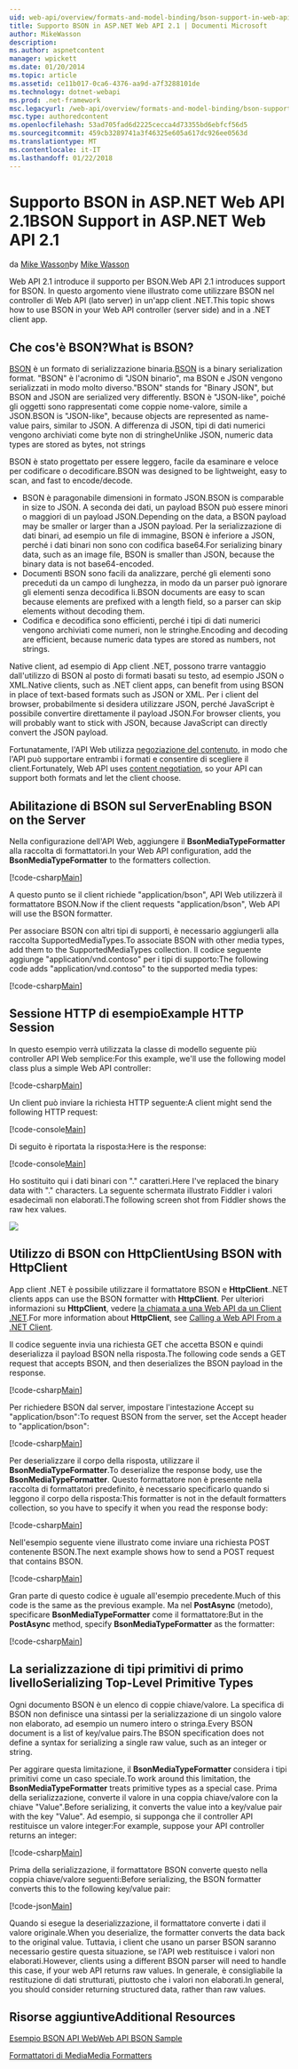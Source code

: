 ```yaml
---
uid: web-api/overview/formats-and-model-binding/bson-support-in-web-api-21
title: Supporto BSON in ASP.NET Web API 2.1 | Documenti Microsoft
author: MikeWasson
description: 
ms.author: aspnetcontent
manager: wpickett
ms.date: 01/20/2014
ms.topic: article
ms.assetid: ce11b017-0ca6-4376-aa9d-a7f3288101de
ms.technology: dotnet-webapi
ms.prod: .net-framework
msc.legacyurl: /web-api/overview/formats-and-model-binding/bson-support-in-web-api-21
msc.type: authoredcontent
ms.openlocfilehash: 53ad705fad6d2225cecca4d73355bd6ebfcf56d5
ms.sourcegitcommit: 459cb3289741a3f46325e605a617dc926ee0563d
ms.translationtype: MT
ms.contentlocale: it-IT
ms.lasthandoff: 01/22/2018
---
```

<a name="bson-support-in-aspnet-web-api-21"></a><span data-ttu-id="39781-102">Supporto BSON in ASP.NET Web API 2.1</span><span class="sxs-lookup"><span data-stu-id="39781-102">BSON Support in ASP.NET Web API 2.1</span></span>
====================
<span data-ttu-id="39781-103">da [Mike Wasson](https://github.com/MikeWasson)</span><span class="sxs-lookup"><span data-stu-id="39781-103">by [Mike Wasson](https://github.com/MikeWasson)</span></span>

<span data-ttu-id="39781-104">Web API 2.1 introduce il supporto per BSON.</span><span class="sxs-lookup"><span data-stu-id="39781-104">Web API 2.1 introduces support for BSON.</span></span> <span data-ttu-id="39781-105">In questo argomento viene illustrato come utilizzare BSON nel controller di Web API (lato server) in un'app client .NET.</span><span class="sxs-lookup"><span data-stu-id="39781-105">This topic shows how to use BSON in your Web API controller (server side) and in a .NET client app.</span></span>

## <a name="what-is-bson"></a><span data-ttu-id="39781-106">Che cos'è BSON?</span><span class="sxs-lookup"><span data-stu-id="39781-106">What is BSON?</span></span>

<span data-ttu-id="39781-107">[BSON](http://bsonspec.org/) è un formato di serializzazione binaria.</span><span class="sxs-lookup"><span data-stu-id="39781-107">[BSON](http://bsonspec.org/) is a binary serialization format.</span></span> <span data-ttu-id="39781-108">"BSON" è l'acronimo di "JSON binario", ma BSON e JSON vengono serializzati in modo molto diverso.</span><span class="sxs-lookup"><span data-stu-id="39781-108">"BSON" stands for "Binary JSON", but BSON and JSON are serialized very differently.</span></span> <span data-ttu-id="39781-109">BSON è "JSON-like", poiché gli oggetti sono rappresentati come coppie nome-valore, simile a JSON.</span><span class="sxs-lookup"><span data-stu-id="39781-109">BSON is "JSON-like", because objects are represented as name-value pairs, similar to JSON.</span></span> <span data-ttu-id="39781-110">A differenza di JSON, tipi di dati numerici vengono archiviati come byte non di stringhe</span><span class="sxs-lookup"><span data-stu-id="39781-110">Unlike JSON, numeric data types are stored as bytes, not strings</span></span>

<span data-ttu-id="39781-111">BSON è stato progettato per essere leggero, facile da esaminare e veloce per codificare o decodificare.</span><span class="sxs-lookup"><span data-stu-id="39781-111">BSON was designed to be lightweight, easy to scan, and fast to encode/decode.</span></span>

- <span data-ttu-id="39781-112">BSON è paragonabile dimensioni in formato JSON.</span><span class="sxs-lookup"><span data-stu-id="39781-112">BSON is comparable in size to JSON.</span></span> <span data-ttu-id="39781-113">A seconda dei dati, un payload BSON può essere minori o maggiori di un payload JSON.</span><span class="sxs-lookup"><span data-stu-id="39781-113">Depending on the data, a BSON payload may be smaller or larger than a JSON payload.</span></span> <span data-ttu-id="39781-114">Per la serializzazione di dati binari, ad esempio un file di immagine, BSON è inferiore a JSON, perché i dati binari non sono con codifica base64.</span><span class="sxs-lookup"><span data-stu-id="39781-114">For serializing binary data, such as an image file, BSON is smaller than JSON, because the binary data is not base64-encoded.</span></span>
- <span data-ttu-id="39781-115">Documenti BSON sono facili da analizzare, perché gli elementi sono preceduti da un campo di lunghezza, in modo da un parser può ignorare gli elementi senza decodifica li.</span><span class="sxs-lookup"><span data-stu-id="39781-115">BSON documents are easy to scan because elements are prefixed with a length field, so a parser can skip elements without decoding them.</span></span>
- <span data-ttu-id="39781-116">Codifica e decodifica sono efficienti, perché i tipi di dati numerici vengono archiviati come numeri, non le stringhe.</span><span class="sxs-lookup"><span data-stu-id="39781-116">Encoding and decoding are efficient, because numeric data types are stored as numbers, not strings.</span></span>

<span data-ttu-id="39781-117">Native client, ad esempio di App client .NET, possono trarre vantaggio dall'utilizzo di BSON al posto di formati basati su testo, ad esempio JSON o XML.</span><span class="sxs-lookup"><span data-stu-id="39781-117">Native clients, such as .NET client apps, can benefit from using BSON in place of text-based formats such as JSON or XML.</span></span> <span data-ttu-id="39781-118">Per i client del browser, probabilmente si desidera utilizzare JSON, perché JavaScript è possibile convertire direttamente il payload JSON.</span><span class="sxs-lookup"><span data-stu-id="39781-118">For browser clients, you will probably want to stick with JSON, because JavaScript can directly convert the JSON payload.</span></span>

<span data-ttu-id="39781-119">Fortunatamente, l'API Web utilizza [negoziazione del contenuto](content-negotiation.md), in modo che l'API può supportare entrambi i formati e consentire di scegliere il client.</span><span class="sxs-lookup"><span data-stu-id="39781-119">Fortunately, Web API uses [content negotiation](content-negotiation.md), so your API can support both formats and let the client choose.</span></span>

## <a name="enabling-bson-on-the-server"></a><span data-ttu-id="39781-120">Abilitazione di BSON sul Server</span><span class="sxs-lookup"><span data-stu-id="39781-120">Enabling BSON on the Server</span></span>

<span data-ttu-id="39781-121">Nella configurazione dell'API Web, aggiungere il **BsonMediaTypeFormatter** alla raccolta di formattatori.</span><span class="sxs-lookup"><span data-stu-id="39781-121">In your Web API configuration, add the **BsonMediaTypeFormatter** to the formatters collection.</span></span>

[!code-csharp[Main](bson-support-in-web-api-21/samples/sample1.cs)]

<span data-ttu-id="39781-122">A questo punto se il client richiede "application/bson", API Web utilizzerà il formattatore BSON.</span><span class="sxs-lookup"><span data-stu-id="39781-122">Now if the client requests "application/bson", Web API will use the BSON formatter.</span></span>

<span data-ttu-id="39781-123">Per associare BSON con altri tipi di supporti, è necessario aggiungerli alla raccolta SupportedMediaTypes.</span><span class="sxs-lookup"><span data-stu-id="39781-123">To associate BSON with other media types, add them to the SupportedMediaTypes collection.</span></span> <span data-ttu-id="39781-124">Il codice seguente aggiunge "application/vnd.contoso" per i tipi di supporto:</span><span class="sxs-lookup"><span data-stu-id="39781-124">The following code adds "application/vnd.contoso" to the supported media types:</span></span>

[!code-csharp[Main](bson-support-in-web-api-21/samples/sample2.cs)]

## <a name="example-http-session"></a><span data-ttu-id="39781-125">Sessione HTTP di esempio</span><span class="sxs-lookup"><span data-stu-id="39781-125">Example HTTP Session</span></span>

<span data-ttu-id="39781-126">In questo esempio verrà utilizzata la classe di modello seguente più controller API Web semplice:</span><span class="sxs-lookup"><span data-stu-id="39781-126">For this example, we'll use the following model class plus a simple Web API controller:</span></span>

[!code-csharp[Main](bson-support-in-web-api-21/samples/sample3.cs)]

<span data-ttu-id="39781-127">Un client può inviare la richiesta HTTP seguente:</span><span class="sxs-lookup"><span data-stu-id="39781-127">A client might send the following HTTP request:</span></span>

[!code-console[Main](bson-support-in-web-api-21/samples/sample4.cmd)]

<span data-ttu-id="39781-128">Di seguito è riportata la risposta:</span><span class="sxs-lookup"><span data-stu-id="39781-128">Here is the response:</span></span>

[!code-console[Main](bson-support-in-web-api-21/samples/sample5.cmd)]

<span data-ttu-id="39781-129">Ho sostituito qui i dati binari con &quot;.&quot; caratteri.</span><span class="sxs-lookup"><span data-stu-id="39781-129">Here I've replaced the binary data with &quot;.&quot; characters.</span></span> <span data-ttu-id="39781-130">La seguente schermata illustrato Fiddler i valori esadecimali non elaborati.</span><span class="sxs-lookup"><span data-stu-id="39781-130">The following screen shot from Fiddler shows the raw hex values.</span></span>

[![](bson-support-in-web-api-21/_static/image2.png)](bson-support-in-web-api-21/_static/image1.png)

## <a name="using-bson-with-httpclient"></a><span data-ttu-id="39781-131">Utilizzo di BSON con HttpClient</span><span class="sxs-lookup"><span data-stu-id="39781-131">Using BSON with HttpClient</span></span>

<span data-ttu-id="39781-132">App client .NET è possibile utilizzare il formattatore BSON e **HttpClient**.</span><span class="sxs-lookup"><span data-stu-id="39781-132">.NET clients apps can use the BSON formatter with **HttpClient**.</span></span> <span data-ttu-id="39781-133">Per ulteriori informazioni su **HttpClient**, vedere [la chiamata a una Web API da un Client .NET](../advanced/calling-a-web-api-from-a-net-client.md).</span><span class="sxs-lookup"><span data-stu-id="39781-133">For more information about **HttpClient**, see [Calling a Web API From a .NET Client](../advanced/calling-a-web-api-from-a-net-client.md).</span></span>

<span data-ttu-id="39781-134">Il codice seguente invia una richiesta GET che accetta BSON e quindi deserializza il payload BSON nella risposta.</span><span class="sxs-lookup"><span data-stu-id="39781-134">The following code sends a GET request that accepts BSON, and then deserializes the BSON payload in the response.</span></span>

[!code-csharp[Main](bson-support-in-web-api-21/samples/sample6.cs)]

<span data-ttu-id="39781-135">Per richiedere BSON dal server, impostare l'intestazione Accept su "application/bson":</span><span class="sxs-lookup"><span data-stu-id="39781-135">To request BSON from the server, set the Accept header to "application/bson":</span></span>

[!code-csharp[Main](bson-support-in-web-api-21/samples/sample7.cs)]

<span data-ttu-id="39781-136">Per deserializzare il corpo della risposta, utilizzare il **BsonMediaTypeFormatter**.</span><span class="sxs-lookup"><span data-stu-id="39781-136">To deserialize the response body, use the **BsonMediaTypeFormatter**.</span></span> <span data-ttu-id="39781-137">Questo formattatore non è presente nella raccolta di formattatori predefinito, è necessario specificarlo quando si leggono il corpo della risposta:</span><span class="sxs-lookup"><span data-stu-id="39781-137">This formatter is not in the default formatters collection, so you have to specify it when you read the response body:</span></span>

[!code-csharp[Main](bson-support-in-web-api-21/samples/sample8.cs)]

<span data-ttu-id="39781-138">Nell'esempio seguente viene illustrato come inviare una richiesta POST contenente BSON.</span><span class="sxs-lookup"><span data-stu-id="39781-138">The next example shows how to send a POST request that contains BSON.</span></span>

[!code-csharp[Main](bson-support-in-web-api-21/samples/sample9.cs)]

<span data-ttu-id="39781-139">Gran parte di questo codice è uguale all'esempio precedente.</span><span class="sxs-lookup"><span data-stu-id="39781-139">Much of this code is the same as the previous example.</span></span> <span data-ttu-id="39781-140">Ma nel **PostAsync** (metodo), specificare **BsonMediaTypeFormatter** come il formattatore:</span><span class="sxs-lookup"><span data-stu-id="39781-140">But in the **PostAsync** method, specify **BsonMediaTypeFormatter** as the formatter:</span></span>

[!code-csharp[Main](bson-support-in-web-api-21/samples/sample10.cs)]

## <a name="serializing-top-level-primitive-types"></a><span data-ttu-id="39781-141">La serializzazione di tipi primitivi di primo livello</span><span class="sxs-lookup"><span data-stu-id="39781-141">Serializing Top-Level Primitive Types</span></span>

<span data-ttu-id="39781-142">Ogni documento BSON è un elenco di coppie chiave/valore. La specifica di BSON non definisce una sintassi per la serializzazione di un singolo valore non elaborato, ad esempio un numero intero o stringa.</span><span class="sxs-lookup"><span data-stu-id="39781-142">Every BSON document is a list of key/value pairs.The BSON specification does not define a syntax for serializing a single raw value, such as an integer or string.</span></span>

<span data-ttu-id="39781-143">Per aggirare questa limitazione, il **BsonMediaTypeFormatter** considera i tipi primitivi come un caso speciale.</span><span class="sxs-lookup"><span data-stu-id="39781-143">To work around this limitation, the **BsonMediaTypeFormatter** treats primitive types as a special case.</span></span> <span data-ttu-id="39781-144">Prima della serializzazione, converte il valore in una coppia chiave/valore con la chiave "Value".</span><span class="sxs-lookup"><span data-stu-id="39781-144">Before serializing, it converts the value into a key/value pair with the key "Value".</span></span> <span data-ttu-id="39781-145">Ad esempio, si supponga che il controller API restituisce un valore integer:</span><span class="sxs-lookup"><span data-stu-id="39781-145">For example, suppose your API controller returns an integer:</span></span>

[!code-csharp[Main](bson-support-in-web-api-21/samples/sample11.cs)]

<span data-ttu-id="39781-146">Prima della serializzazione, il formattatore BSON converte questo nella coppia chiave/valore seguenti:</span><span class="sxs-lookup"><span data-stu-id="39781-146">Before serializing, the BSON formatter converts this to the following key/value pair:</span></span>

[!code-json[Main](bson-support-in-web-api-21/samples/sample12.json)]

<span data-ttu-id="39781-147">Quando si esegue la deserializzazione, il formattatore converte i dati il valore originale.</span><span class="sxs-lookup"><span data-stu-id="39781-147">When you deserialize, the formatter converts the data back to the original value.</span></span> <span data-ttu-id="39781-148">Tuttavia, i client che usano un parser BSON saranno necessario gestire questa situazione, se l'API web restituisce i valori non elaborati.</span><span class="sxs-lookup"><span data-stu-id="39781-148">However, clients using a different BSON parser will need to handle this case, if your web API returns raw values.</span></span> <span data-ttu-id="39781-149">In generale, è consigliabile la restituzione di dati strutturati, piuttosto che i valori non elaborati.</span><span class="sxs-lookup"><span data-stu-id="39781-149">In general, you should consider returning structured data, rather than raw values.</span></span>

## <a name="additional-resources"></a><span data-ttu-id="39781-150">Risorse aggiuntive</span><span class="sxs-lookup"><span data-stu-id="39781-150">Additional Resources</span></span>

[<span data-ttu-id="39781-151">Esempio BSON API Web</span><span class="sxs-lookup"><span data-stu-id="39781-151">Web API BSON Sample</span></span>](https://aspnet.codeplex.com/SourceControl/latest#Samples/WebApi/BSONSample/)

[<span data-ttu-id="39781-152">Formattatori di Media</span><span class="sxs-lookup"><span data-stu-id="39781-152">Media Formatters</span></span>](media-formatters.md)
